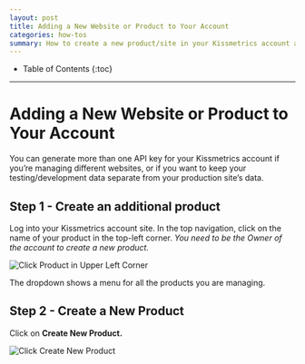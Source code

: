 ```yaml
---
layout: post
title: Adding a New Website or Product to Your Account
categories: how-tos
summary: How to create a new product/site in your Kissmetrics account and generate a new API key.
---
```

* Table of Contents
{:toc}
* * *

# Adding a New Website or Product to Your Account


You can generate more than one API key for your Kissmetrics account if you’re managing different websites, or if you want to keep your testing/development data separate from your production site’s data.

## Step 1 - Create an additional product

Log into your Kissmetrics account site. In the top navigation, click on the name of your product in the top-left corner. *You need to be the Owner of the account to create a new product.*

![Click Product in Upper Left Corner][ss-1]

The dropdown shows a menu for all the products you are managing.

## Step 2 - Create a New Product

Click on **Create New Product.**

![Click Create New Product][ss-2]


[ss-1]: https://s3.amazonaws.com/kissmetrics-support-files/assets/how-tos/create-site/Adding%20a%20New%20Website%20or%20Product%201.png
[ss-2]: https://s3.amazonaws.com/kissmetrics-support-files/assets/how-tos/create-site/Adding%20a%20New%20Website%20or%20Product%202.png
